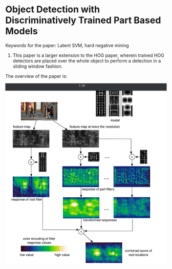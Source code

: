 # Object Detection with Discriminatively Trained Part Based Models

Keywords for the paper: Latent SVM, hard negative mining



1. This paper is a larger extension to the HOG paper, wherein trained HOG detectors are placed over the whole object to perform a detection in a sliding window fashion.

The overview of the paper is:

![DPM pipeline, taken from the original paper](../images/dpm.png)